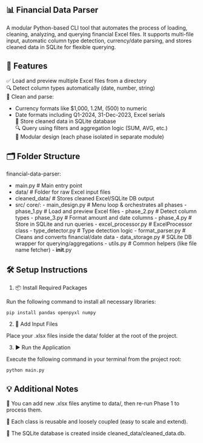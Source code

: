 📊 Financial Data Parser
--------------------------------------------------------------------------------


A modular Python-based CLI tool that automates the process of loading, cleaning, analyzing, and querying financial Excel files. 
It supports multi-file input, automatic column type detection, currency/date parsing, and stores cleaned data in SQLite for flexible querying.

🚀 Features
--------------------------------------------------------------------------------

✅ Load and preview multiple Excel files from a directory  
🔍 Detect column types automatically (date, number, string)  
🧼 Clean and parse:
   - Currency formats like $1,000, 1.2M, (500) to numeric  
   - Date formats including Q1-2024, 31-Dec-2023, Excel serials  
💾 Store cleaned data in SQLite database  
🔍 Query using filters and aggregation logic (SUM, AVG, etc.)  
🧱 Modular design (each phase isolated in separate module)  


🗂 Folder Structure
--------------------------------------------------------------------------------

financial-data-parser:
  - main.py  # Main entry point
  - data/  # Folder for raw Excel input files
  - cleaned_data/  # Stores cleaned Excel/SQLite DB output
  - src/
      core/:
        - main_design.py  # Menu loop & orchestrates all phases
        - phase_1.py  # Load and preview Excel files
        - phase_2.py  # Detect column types
        - phase_3.py  # Format amount and date columns
        - phase_4.py  # Store in SQLite and run queries
        - excel_processor.py  # ExcelProcessor class
        - type_detector.py  # Type detection logic
        - format_parser.py  # Cleans and converts financial/date data
        - data_storage.py  # SQLite DB wrapper for querying/aggregations
        - utils.py  # Common helpers (like file name fetcher)
        - __init__.py



🛠 Setup Instructions
--------------------------------------------------------------------------------

1. 📦 Install Required Packages

Run the following command to install all necessary libraries:

    pip install pandas openpyxl numpy

2. 📁 Add Input Files

Place your .xlsx files inside the data/ folder at the root of the project.

3. ▶ Run the Application

Execute the following command in your terminal from the project root:

    python main.py


💡 Additional Notes
--------------------------------------------------------------------------------

📁 You can add new .xlsx files anytime to data/, then re-run Phase 1 to process them.

🧠 Each class is reusable and loosely coupled (easy to scale and extend).

💾 The SQLite database is created inside cleaned_data/cleaned_data.db.
